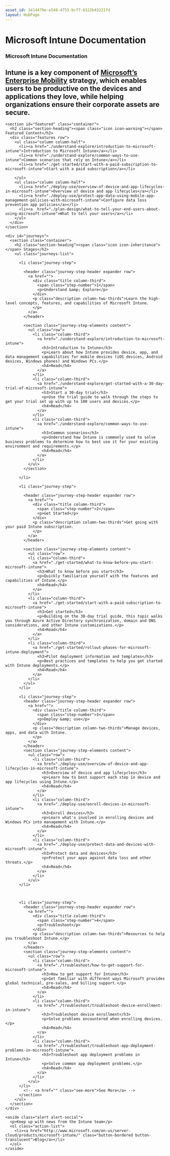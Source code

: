 ```yaml
---
asset_id: 3414479e-e548-4753-bcf7-6322b43221fd
layout: HubPage
---
```

# Microsoft Intune Documentation
<article id="main">
    <section id="hero-content">
      <h1>Microsoft Intune Documentation</h1>
      <h2>Intune is a key component of <a href="https://docsmsftstage.azurewebsites.net/en-us/EM">Microsoft’s Enterprise Mobility</a> strategy, which enables users to be productive on the devices and applications they love, while helping organizations ensure their corporate assets are secure.</h2>
<!--
     <h2>The documentation on this site provides everything you need to deploy and manage Intune from the cloud. If you’re a System Center Configuration Manager customer interested in Intune, you can learn more about hybrid mobile device management in the <a href="https://technet.microsoft.com/en-us/library/mt627883.aspx">Configuration Manager documentation library</a>.</p></h2>

     <ol id="actions" class="action-list">
        <li><a href="" class="button button-bordered">Learn More</a></li>
      </ol>
-->
      <h3>New to Intune? <a href="http://www.microsoft.com/en-us/server-cloud/products/microsoft-intune/">Visit our product site &rarr;</a></h3>
    </section>
<!--
    <aside class="alert section-border">
      <p>Ready to get hands-on?</p>
      <ol class="action-list">
        <li><a href="https://www.microsoft.com/en-us/server-cloud/enterprise-mobility/ems-trial.aspx" class="button-bordered button-translucent">Try Now</a></li>
      </ol>
    </aside>

    <aside class="alert section-border">
      <p>Keep up with news and best practices on the official Intune team blog and by following <a href="https://twitter.com/msintune">@MSIntune</a> on Twitter.</p>
      <ol class="action-list">
        <li><a href="https://blogs.technet.microsoft.com/microsoftintune/" class="button-bordered button-translucent">Read it!</a></li>
      </ol>
    </aside>
-->
    <section id="featured" class="container">
      <h2 class="section-heading"><span class="icon icon-warning"></span> Featured Content</h2>
      <div class="features row">
        <ul class="column column-half">
          <li><a href="./understand-explore/introduction-to-microsoft-intune">Introduction to Microsoft Intune</a></li>
          <li><a href="./understand-explore/common-ways-to-use-intune">Common scenarios that rely on Intune</a></li>
          <li><a href="./get-started/start-with-a-paid-subscription-to-microsoft-intune">Start with a paid subscription</a></li>

        </ul>
        <ul class="column column-half">
          <li><a href="./deploy-use/overview-of-device-and-app-lifecycles-in-microsoft-intune">Overview of device and app lifecycles</a></li>
          <li><a href="./deploy-use/protect-app-data-using-mobile-app-management-policies-with-microsoft-intune">Configure data loss prevention app policies</a></li>
          <li><a  href="./plan-design/what-to-tell-your-end-users-about-using-microsoft-intune">What to tell your users</a></li>
        </ul>
      </div>
    </section>

    <div id="journeys">
      <section class="container">
        <h2 class="section-heading"><span class="icon icon-inheritance"></span> Stages</h2>
        <ul class="journeys-list">

          <li class="journey-step">

            <header class="journey-step-header expander row">
              <a href="">
                <div class="title column-third">
                  <span class="step-number">1</span>
                  <p>Understand &amp; Explore</p>
                </div>
                <p class="description column-two-thirds">Learn the high-level concepts, features, and capabilities of Microsoft Intune.
                </p>
              </a>
            </header>

            <section class="journey-step-elements content">
              <ul class="row">
                <li class="column-third">
                  <a href="./understand-explore/introduction-to-microsoft-intune">
                    <h3>Introduction to Intune</h3>
                    <p>Learn about how Intune provides device, app, and data management capabilities for mobile devices (iOS devices, Android devices, Windows phones) and Windows PCs.</p>
                    <h4>Read</h4>
                  </a>
                </li>
                <li class="column-third">
                  <a href="./understand-explore/get-started-with-a-30-day-trial-of-microsoft-intune">
                    <h3>Start a 30-day trial</h3>
                    <p>Use the trial guide to walk through the steps to get your trial set up with up to 100 users and devices.</p>
                    <h4>Read</h4>
                  </a>
                </li>
                <li class="column-third">
                  <a href="./understand-explore/common-ways-to-use-intune">
                    <h3>Common scenarios</h3>
                    <p>Understand how Intune is commonly used to solve business problems to determine how to best use it for your existing environment and requirements.</p>
                    <h4>Read</h4>
                  </a>
                </li>
              </ul>
            </section>

          </li>

          <li class="journey-step">

            <header class="journey-step-header expander row">
              <a href="">
                <div class="title column-third">
                  <span class="step-number">2</span>
                  <p>Get Started</p>
                </div>
                <p class="description column-two-thirds">Get going with your paid Intune subscription.
                </p>
              </a>
            </header>

            <section class="journey-step-elements content">
              <ul class="row">
              <li class="column-third">
                <a href="./get-started/what-to-know-before-you-start-microsoft-intune">
                  <h3>What to know before you start</h3>
                  <p>Quickly familiarize yourself with the features and capabilities of Intune.</p>
                  <h4>Read</h4>
                </a>
              </li>
              <li class="column-third">
                <a href="./get-started/start-with-a-paid-subscription-to-microsoft-intune">
                  <h3>Get started</h3>
                  <p>Building on the 30-day trial guide, this topic walks you through Azure Active Directory synchronization, domain and DNS considerations, and other Intune customizations.</p>
                  <h4>Read</h4>
                </a>
              </li>
              <li class="column-third">
                <a href="./get-started/rollout-phases-for-microsoft-intune-deployment">
                  <h3>Pilot deployment information and templates</h3>
                  <p>Best practices and templates to help you get started with Intune deployments.</p>
                  <h4>Read</h4>
                </a>
              </li>
            </ul>
          </li>


<!-- HIDING FOR GA

          <li class="journey-step">
            <header class="journey-step-header expander row">
              <a href="./plan-design/what-to-tell-your-end-users-about-using-microsoft-intune">
                <div class="title column-third">
                  <span class="step-number">3</span>
                  <p>Plan &amp; design</p>
                </div>
                <p class="description column-two-thirds">Plan and design how you will use Intune.
                </p>
              </a>
            </header>
            <section class="journey-step-elements content">
              <ul class="row">
                <li class="column-third">
                  <a href="/plan-design/what-to-tell-your-end-users-about-using-microsoft-intune">
                    <h3>What to tell your end-users about Intune</h3>
                    <p>Help your users understand the how to enroll their devices and tasks they can perform post-enrollment.</p>
                    <h4>Read</h4>
                  </a>
                </li>
                <li class="column-third">
                  <a href="./plan-design/plan-for-app-deployment-in-microsoft-intune">
                    <h3>Plan for app deployment</h3>
                    <p>Understand the requirements for deploying different types of apps and plan for the app deployment process.</p>
                    <h4>Read</h4>
                  </a>
                </li>
                <li class="column-third">
                  <a href="./plan-design/migrating-to-intune">
                    <h3>Migrating to Intune</h3>
                    <p>Learn how to migrate management from a different MDM provider to Intune.</p>
                    <h4>Read</h4>
                  </a>
                </li>
              </ul>
          </li>


-->

          <li class="journey-step">
            <header class="journey-step-header expander row">
              <a href="">
                <div class="title column-third">
                  <span class="step-number">3</span>
                  <p>Deploy &amp; use</p>
                </div>
                <p class="description column-two-thirds">Manage devices, apps, and data with Intune.
                </p>
              </a>
            </header>
            <section class="journey-step-elements content">
              <ul class="row">
                <li class="column-third">
                  <a href="./deploy-use/overview-of-device-and-app-lifecycles-in-microsoft-intune">
                    <h3>Overview of device and app lifecycles</h3>
                    <p>Learn how to best support each step in device and app lifecycles using Intune.</p>
                    <h4>Read</h4>
                  </a>
                </li>
                <li class="column-third">
                  <a href="./deploy-use/enroll-devices-in-microsoft-intune">
                    <h3>Enroll devices</h3>
                    <p>Learn what's involved in enrolling devices and Windows PCs into management with Intune.</p>
                    <h4>Read</h4>
                  </a>
                </li>
                <li class="column-third">
                  <a href="./deploy-use/protect-data-and-devices-with-microsoft-intune">
                    <h3>Protect data and devices</h3>
                    <p>Protect your apps against data loss and other threats.</p>
                    <h4>Read</h4>
                  </a>
                </li>
              </ul>
          </li>



          <li class="journey-step">
            <header class="journey-step-header expander row">
              <a href="">
                <div class="title column-third">
                  <span class="step-number">4</span>
                  <p>Troubleshoot</p>
                </div>
                <p class="description column-two-thirds">Resources to help you troubleshoot Intune.</p>
              </a>
            </header>
            <section class="journey-step-elements content">
              <ul class="row">
                <li class="column-third">
                  <a href="./troubleshoot/how-to-get-support-for-microsoft-intune">
                    <h3>How to get support for Intune</h3>
                    <p>Get familiar with different ways Microsoft provides global technical, pre-sales, and billing support.</p>
                    <h4>Read</h4>
                  </a>
                </li>
                <li class="column-third">
                  <a href="./troubleshoot/troubleshoot-device-enrollment-in-intune">
                    <h3>Troubleshoot device enrollment</h3>
                    <p>Solve problems encountered when enrolling devices.</p>
                    <h4>Read</h4>
                  </a>
                </li>
                <li class="column-third">
                  <a href="./troubleshoot/troubleshoot-app-deployment-problems-in-microsoft-intune">
                    <h3>Troubleshoot app deployment problems in Intune</h3>
                    <p>Solve common app deployment problems.</p>
                    <h4>Read</h4>
                  </a>
                </li>
              </ul>
          </li>
            <!-- <a href="" class="see-more">See More</a> -->
          </section>
        </ul>
      </section>
    </div>
<!--
    <div class="section-border">
      <section class="resources container">
        <h2 class="section-heading"><span class="icon icon-options"></span> Developer Reference</h2>
        <div class="resource-list row">
          <ul class="column-half">
            <li><a href="">Privileged Access Management REST API Reference</a></li>
          </ul>
          <ul class="column-half">
            <li><a href="">Certificate Management REST API Reference</a></li>
          </ul>
        </div>
      </section>
    </div>
-->
    <aside class="alert alert-social">
      <p>Keep up with news from the Intune team</p>
      <ol class="action-list">
        <li><a href="http://www.microsoft.com/en-us/server-cloud/products/microsoft-intune/" class="button-bordered button-translucent">Blog</a></li>
      </ol>
    </aside>
</article>
